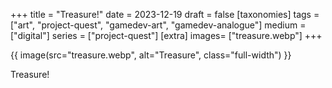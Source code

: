 +++
title = "Treasure!"
date = 2023-12-19
draft =  false
[taxonomies]
tags = ["art", "project-quest", "gamedev-art", "gamedev-analogue"]
medium = ["digital"]
series = ["project-quest"]
[extra]
images= ["treasure.webp"]
+++

{{ image(src="treasure.webp", alt="Treasure", class="full-width") }}

Treasure!

